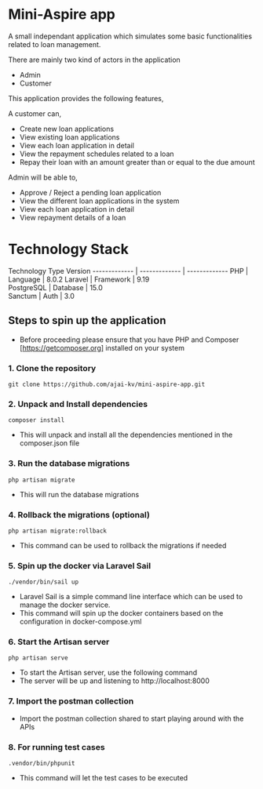 # Mini-Aspire app

A small independant application which simulates some basic functionalities related to loan management.

There are mainly two kind of actors in the application

- Admin
- Customer

This application provides the following features,

A customer can,

- Create new loan applications
- View existing loan applications
- View each loan application in detail
- View the repayment schedules related to a loan
- Repay their loan with an amount greater than or equal to the due amount

Admin will be able to,

- Approve / Reject a pending loan application
- View the different loan applications in the system
- View each loan application in detail
- View repayment details of a loan

# Technology Stack

Technology        Type            Version
-------------   | ------------- | ------------- 
PHP             | Language      | 8.0.2 
Laravel         | Framework     | 9.19       
PostgreSQL      | Database      | 15.0  
Sanctum         | Auth          | 3.0  



## Steps to spin up the application

- Before proceeding please ensure that you have PHP and Composer [https://getcomposer.org] installed on your system

### 1. Clone the repository

    git clone https://github.com/ajai-kv/mini-aspire-app.git


### 2. Unpack and Install dependencies

    composer install

- This will unpack and install all the dependencies mentioned in the composer.json file

### 3. Run the database migrations

    php artisan migrate

- This will run the database migrations

### 4. Rollback the migrations (optional)

    php artisan migrate:rollback

- This command can be used to rollback the migrations if needed

### 5. Spin up the docker via Laravel Sail

    ./vendor/bin/sail up

- Laravel Sail is a simple command line interface which can be used to manage the docker service. 
- This command will spin up the docker containers based on the configuration in docker-compose.yml

### 6. Start the Artisan server

    php artisan serve

- To start the Artisan server, use the following command
- The server will be up and listening to http://localhost:8000

### 7. Import the postman collection

- Import the postman collection shared to start playing around with the APIs

### 8. For running test cases

    .vendor/bin/phpunit

- This command will let the test cases to be executed
